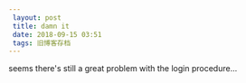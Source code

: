 ```yaml
---
 layout: post
 title: damn it
 date: 2018-09-15 03:51
 tags: 旧博客存档
---
```

seems there's still a great problem with the login procedure...

